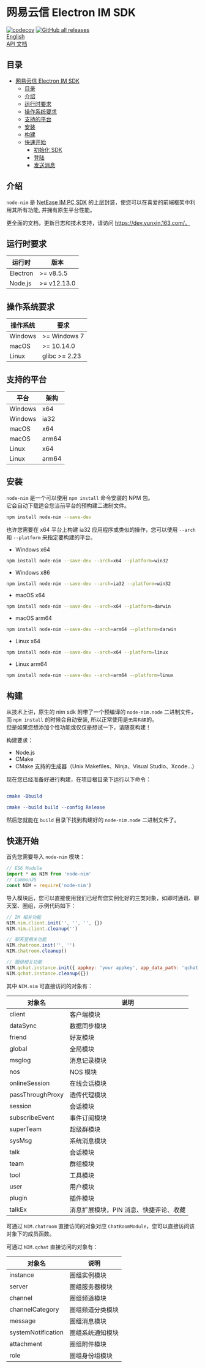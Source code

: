 # 网易云信 Electron IM SDK

[![codecov](https://codecov.io/gh/netease-im/node-nim/branch/master/graph/badge.svg?token=YUP8T7ZG6U)](https://codecov.io/gh/netease-im/node-nim) [![GitHub all releases](https://img.shields.io/github/downloads/netease-im/node-nim/total)](https://github.com/netease-im/node-nim/releases)  
[English](README.md)  
[API 文档](https://github.com/netease-im/node-nim/wiki)

## 目录

-   [网易云信 Electron IM SDK](#网易云信-electron-im-sdk)
    -   [目录](#目录)
    -   [介绍](#介绍)
    -   [运行时要求](#运行时要求)
    -   [操作系统要求](#操作系统要求)
    -   [支持的平台](#支持的平台)
    -   [安装](#安装)
    -   [构建](#构建)
    -   [快速开始](#快速开始)
        -   [初始化 SDK](#初始化-sdk)
        -   [登陆](#登陆)
        -   [发送消息](#发送消息)

## 介绍

`node-nim` 是 [NetEase IM PC SDK](https://doc.yunxin.163.com/messaging/docs/home-page?platform=pc) 的上层封装，使您可以在喜爱的前端框架中利用其所有功能, 并拥有原生平台性能。

更全面的文档，更新日志和技术支持，请访问 https://dev.yunxin.163.com/。

## 运行时要求

| 运行时   | 版本        |
| -------- | ----------- |
| Electron | >= v8.5.5   |
| Node.js  | >= v12.13.0 |

## 操作系统要求

| 操作系统 | 要求          |
| -------- | ------------- |
| Windows  | >= Windows 7  |
| macOS    | >= 10.14.0    |
| Linux    | glibc >= 2.23 |

## 支持的平台

| 平台    | 架构  |
| ------- | ----- |
| Windows | x64   |
| Windows | ia32  |
| macOS   | x64   |
| macOS   | arm64 |
| Linux   | x64   |
| Linux   | arm64 |

## 安装

`node-nim` 是一个可以使用 `npm install` 命令安装的 NPM 包。  
它会自动下载适合您当前平台的预构建二进制文件。

```bash
npm install node-nim --save-dev
```

也许您需要在 x64 平台上构建 ia32 应用程序或类似的操作，您可以使用 `--arch` 和 `--platform` 来指定要构建的平台。

-   Windows x64

```bash
npm install node-nim --save-dev --arch=x64 --platform=win32
```

-   Windows x86

```bash
npm install node-nim --save-dev --arch=ia32 --platform=win32
```

-   macOS x64

```bash
npm install node-nim --save-dev --arch=x64 --platform=darwin
```

-   macOS arm64

```bash
npm install node-nim --save-dev --arch=arm64 --platform=darwin
```

-   Linux x64

```bash
npm install node-nim --save-dev --arch=x64 --platform=linux
```

-   Linux arm64

```bash
npm install node-nim --save-dev --arch=arm64 --platform=linux
```

## 构建

从技术上讲，原生的 nim sdk 附带了一个预编译的 `node-nim.node` 二进制文件，而 `npm install` 的时候会自动安装, 所以正常使用是`无需构建`的。  
但是如果您想添加个性功能或仅仅是想试一下，请随意构建！

构建要求：

-   Node.js
-   CMake
-   CMake 支持的生成器（Unix Makefiles、Ninja、Visual Studio、Xcode...）

现在您已经准备好进行构建，在项目根目录下运行以下命令：

```cmake

cmake -Bbuild

cmake --build build --config Release

```

然后您就能在 `build` 目录下找到构建好的 `node-nim.node` 二进制文件了。

## 快速开始

首先您需要导入 `node-nim` 模块：

```ts
// ES6 Module
import * as NIM from 'node-nim'
// CommonJS
const NIM = require('node-nim')
```

导入模块后，您可以直接使用我们已经帮您实例化好的三类对象，如即时通讯、聊天室、圈组，示例代码如下：

```javascript
// IM 相关功能
NIM.nim.client.init('', '', '', {})
NIM.nim.client.cleanup('')

// 聊天室相关功能
NIM.chatroom.init('', '')
NIM.chatroom.cleanup()

// 圈组相关功能
NIM.qchat.instance.init({ appkey: 'your appkey', app_data_path: 'qchat' })
NIM.qchat.instance.cleanup({})
```

其中 `NIM.nim` 可直接访问的对象有：

| 对象名              | 说明                    |
|------------------|-----------------------|
| client           | 客户端模块                 |
| dataSync         | 数据同步模块                |
| friend           | 好友模块                  |
| global           | 全局模块                  |
| msglog           | 消息记录模块                |
| nos              | NOS 模块                |
| onlineSession    | 在线会话模块                |
| passThroughProxy | 透传代理模块                |
| session          | 会话模块                  |
| subscribeEvent   | 事件订阅模块                |
| superTeam        | 超级群模块                 |
| sysMsg           | 系统消息模块                |
| talk             | 会话模块                  |
| team             | 群组模块                  |
| tool             | 工具模块                  |
| user             | 用户模块                  |
| plugin           | 插件模块                  |
| talkEx           | 消息扩展模块，PIN 消息、快捷评论、收藏 |

可通过 `NIM.chatroom` 直接访问的对象对应 `ChatRoomModule`，您可以直接访问该对象下的成员函数。

可通过 `NIM.qchat` 直接访问的对象有：

| 对象名                | 说明       |
|--------------------|----------|
| instance           | 圈组实例模块   |
| server             | 圈组服务器模块  |
| channel            | 圈组频道模块   |
| channelCategory    | 圈组频道分类模块 |
| message            | 圈组消息模块   |
| systemNotification | 圈组系统通知模块 |
| attachment         | 圈组附件模块   |
| role               | 圈组身份组模块  |

